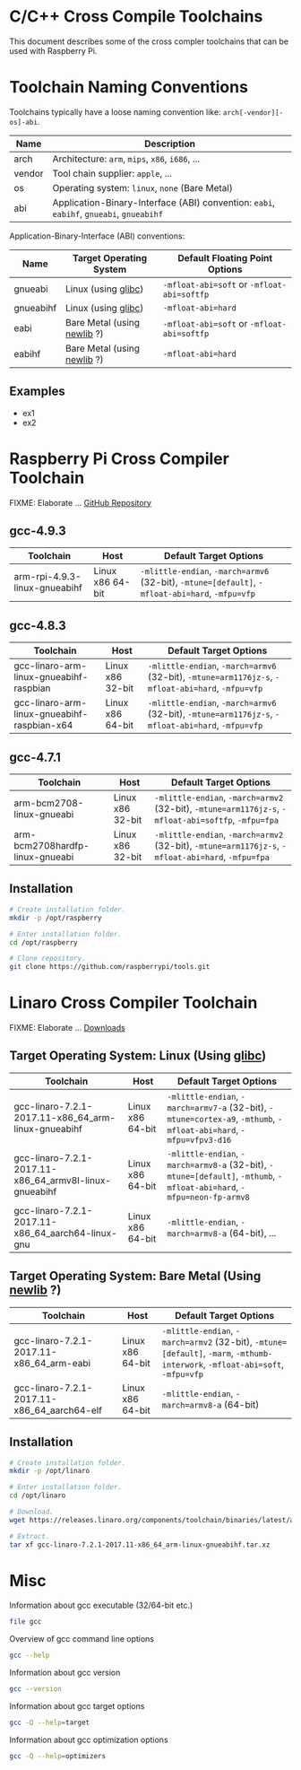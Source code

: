 
# C/C++ Cross Compile Toolchains

This document describes some of the cross compler toolchains that can be used with Raspberry Pi.


# Toolchain Naming Conventions

Toolchains typically have a loose naming convention like: `arch[-vendor][-os]-abi`.

Name   | Description
-------|----------------------------------------------------------------------------------------
arch   | Architecture: `arm`, `mips`, `x86`, `i686`, ...
vendor | Tool chain supplier: `apple`, ...
os     | Operating system: `linux`, `none` (Bare Metal)
abi    | Application-Binary-Interface (ABI) convention: `eabi`, `eabihf`, `gnueabi`, `gnueabihf`

Application-Binary-Interface (ABI) conventions:

Name      | Target Operating System                                      | Default Floating Point Options
----------|--------------------------------------------------------------|-------------------------------------------
gnueabi   | Linux (using [glibc](https://www.gnu.org/software/libc))     | `-mfloat-abi=soft` or `-mfloat-abi=softfp`
gnueabihf | Linux (using [glibc](https://www.gnu.org/software/libc))     | `-mfloat-abi=hard`
eabi      | Bare Metal (using [newlib](https://sourceware.org/newlib) ?) | `-mfloat-abi=soft` or `-mfloat-abi=softfp`
eabihf    | Bare Metal (using [newlib](https://sourceware.org/newlib) ?) | `-mfloat-abi=hard`

## Examples

* ex1
* ex2

# Raspberry Pi Cross Compiler Toolchain

FIXME: Elaborate ... [GitHub Repository](https://github.com/raspberrypi/tools)

## gcc-4.9.3

Toolchain                     | Host             | Default Target Options
------------------------------|------------------|------------------------------------------------------------------------------------------------
arm-rpi-4.9.3-linux-gnueabihf | Linux x86 64-bit | `-mlittle-endian`, `-march=armv6` (32-bit), `-mtune=[default]`, `-mfloat-abi=hard`, `-mfpu=vfp`

## gcc-4.8.3

Toolchain                                   | Host             | Default Target Options
--------------------------------------------|------------------|--------------------------------------------------------------------------------------------------
gcc-linaro-arm-linux-gnueabihf-raspbian     | Linux x86 32-bit | `-mlittle-endian`, `-march=armv6` (32-bit), `-mtune=arm1176jz-s`, `-mfloat-abi=hard`, `-mfpu=vfp`
gcc-linaro-arm-linux-gnueabihf-raspbian-x64 | Linux x86 64-bit | `-mlittle-endian`, `-march=armv6` (32-bit), `-mtune=arm1176jz-s`, `-mfloat-abi=hard`, `-mfpu=vfp`

## gcc-4.7.1

Toolchain                       | Host             | Default Target Options
--------------------------------|------------------|----------------------------------------------------------------------------------------------------
arm-bcm2708-linux-gnueabi       | Linux x86 32-bit | `-mlittle-endian`, `-march=armv2` (32-bit), `-mtune=arm1176jz-s`, `-mfloat-abi=softfp`, `-mfpu=fpa`
arm-bcm2708hardfp-linux-gnueabi | Linux x86 32-bit | `-mlittle-endian`, `-march=armv2` (32-bit), `-mtune=arm1176jz-s`, `-mfloat-abi=hard`, `-mfpu=fpa`

## Installation

```bash
# Create installation folder.
mkdir -p /opt/raspberry

# Enter installation folder.
cd /opt/raspberry

# Clone repository.
git clone https://github.com/raspberrypi/tools.git
```


# Linaro Cross Compiler Toolchain

FIXME: Elaborate ... [Downloads](https://www.linaro.org/downloads)

## Target Operating System: Linux (Using [glibc](https://www.gnu.org/software/libc))

Toolchain                                              | Host             | Default Target Options
-------------------------------------------------------|------------------|-----------------------------------------------------------------------------------------------------------------------
gcc-linaro-7.2.1-2017.11-x86_64_arm-linux-gnueabihf    | Linux x86 64-bit | `-mlittle-endian`, `-march=armv7-a` (32-bit), `-mtune=cortex-a9`, `-mthumb`, `-mfloat-abi=hard`, `-mfpu=vfpv3-d16`
gcc-linaro-7.2.1-2017.11-x86_64_armv8l-linux-gnueabihf | Linux x86 64-bit | `-mlittle-endian`, `-march=armv8-a` (32-bit), `-mtune=[default]`, `-mthumb`, `-mfloat-abi=hard`, `-mfpu=neon-fp-armv8`
gcc-linaro-7.2.1-2017.11-x86_64_aarch64-linux-gnu      | Linux x86 64-bit | `-mlittle-endian`, `-march=armv8-a` (64-bit), ...

## Target Operating System: Bare Metal (Using [newlib](https://sourceware.org/newlib) ?)

Toolchain                                   | Host             | Default Target Options
--------------------------------------------|------------------|------------------------------------------------------------------------------------------------------------------------------
gcc-linaro-7.2.1-2017.11-x86_64_arm-eabi    | Linux x86 64-bit | `-mlittle-endian`, `-march=armv2` (32-bit), `-mtune=[default]`, `-marm`, `-mthumb-interwork`, `-mfloat-abi=soft`, `-mfpu=vfp`
gcc-linaro-7.2.1-2017.11-x86_64_aarch64-elf | Linux x86 64-bit | `-mlittle-endian`, `-march=armv8-a` (64-bit)

## Installation

```bash
# Create installation folder.
mkdir -p /opt/linaro

# Enter installation folder.
cd /opt/linaro

# Download.
wget https://releases.linaro.org/components/toolchain/binaries/latest/arm-linux-gnueabihf/gcc-linaro-7.2.1-2017.11-x86_64_arm-linux-gnueabihf.tar.xz

# Extract.
tar xf gcc-linaro-7.2.1-2017.11-x86_64_arm-linux-gnueabihf.tar.xz
```


# Misc

Information about gcc executable (32/64-bit etc.)
```bash
file gcc
```

Overview of gcc command line options
```bash
gcc --help
```

Information about gcc version
```bash
gcc --version
```

Information about gcc target options
```bash
gcc -Q --help=target
```

Information about gcc optimization options
```bash
gcc -Q --help=optimizers
```
